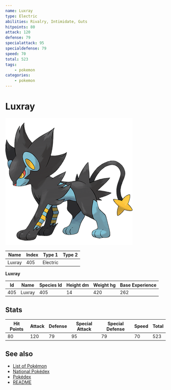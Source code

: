 ```yaml
---
name: Luxray
type: Electric
abilities: Rivalry, Intimidate, Guts
hitpoints: 80
attack: 120
defense: 79
specialattack: 95
specialdefense: 79
speed: 70
total: 523
tags:
    - pokemon
categories:
    - pokemon
---
```


# Luxray


![Luxray](images/405.png)

| **Name** | **Index** | **Type 1** | **Type 2** |
|----|----|----|----|
| Luxray | 405 | Electric  |  |

**Luxray** 




| **Id** | **Name** | **Species Id** | **Height dm** | **Weight hg** | **Base Experience** |
|--------|----------|----------------|------------|------------|---------------------|
| 405 | Luxray | 405 | 14 | 420 | 262 |



## Stats

| **Hit Points** | **Attack** | **Defense** | **Special Attack** | **Special Defense** | **Speed** | **Total** |
|----------------|------------|-------------|--------------------|---------------------|-----------|-----------|
| 80 | 120 | 79 | 95 | 79 | 70 | 523 |

## See also

- [List of Pokémon](../pokemon.md)
- [National Pokédex](../national_pokedex.md)
- [Pokédex](../pokedex.md)
- [README](../README.md)
